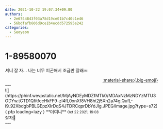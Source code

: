 ```yaml
---
date: 2021-10-22 19:07:34+09:00
authors:
  - 2e6744843f03a78d19ce01b7c40c1e46
  - 56bdfafb606d9ce1b4ecdd572595e242
categories:
  - Seoyeon
---
```


# 1-89580070

<div class="post-container" markdown="1">
<div class="content-container md-sidebar__scrollwrap" markdown="1">

셔니 잘 자... 나는 너무 피곤해서 조금만 잘래💤

</div>
</div>

<div style="text-align: right;" markdown="1">
<a href="https://weverse.io/fromis9/fanpost/1-89580070" style="text-align: right;">:material-share:{.big-emoji}</a>
</div>
---

<div class="comments-container md-sidebar__scrollwrap" markdown="1">
<div class="comment" markdown="1">
<div class='id-container' markdown="1">
![](https://phinf.wevpstatic.net/MjAyNDEyMDZfMTk0/MDAxNzMzNDYzMTU3ODYw.tGTD1QfitfecHkFF9-zI4fL0xnXf8VH8ht2j5Xh2a74g.QufL-i9_92XbdgbPBLGEpzXIrDqS4JTDRCqprDbYdJIg.JPEG/image.jpg?type=s72){ pfp loading=lazy }
**<span class="artist">더여니</span>** <small>Oct 22 2021, 19:08</small><br>
</div>
<div class='comment-body' markdown="1">
잘자🖤
</div>
</div>
</div>
---
